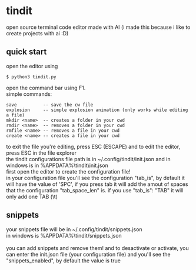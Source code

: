 # tindit
open source terminal code editor made with AI (i made this because i like to create projects with ai :D)

## quick start
open the editor using
```console
$ python3 tindit.py
```

open the command bar using F1.<br>
simple commands:
```command
save          -- save the cw file
explosion     -- simple explosion animation (only works while editing a file)
mkdir <name>  -- creates a folder in your cwd
rmdir <name>  -- removes a folder in your cwd
rmfile <name> -- removes a file in your cwd
create <name> -- creates a file in your cwd
```

to exit the file you're editing, press ESC (ESCAPE) and to edit the editor, press ESC in the file explorer<br>
the tindit configurations file path is in ~/.config/tindit/init.json and in windows is in %APPDATA%\tindit\init.json<br>
first open the editor to create the configuration file!<br>
in your configuration file you'll see the configuration "tab_is", by default it will have the value of 'SPC', if you press tab it will add the amout of spaces that the configuration "tab_space_len" is. if you use "tab_is": "TAB" it will only add one TAB (\t)

## snippets

your snippets file will be in ~/.config/tindit/snippets.json<br>
in windows is %APPDATA%\tindit/snippets.json<br>
<br>
you can add snippets and remove them! and to desactivate or activate, you can enter the init.json file (your configuration file) and you'll see the "snippets_enabled", by default the value is true
